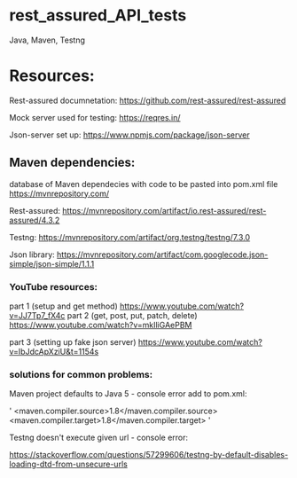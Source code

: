 # rest_assured_API_tests
Java, Maven, Testng

# Resources:
Rest-assured documnetation:
https://github.com/rest-assured/rest-assured

Mock server used for testing:
https://reqres.in/

Json-server set up:
https://www.npmjs.com/package/json-server

## Maven dependencies:
database of Maven dependecies with code to be pasted into pom.xml file 
https://mvnrepository.com/

Rest-assured:
https://mvnrepository.com/artifact/io.rest-assured/rest-assured/4.3.2

Testng:
https://mvnrepository.com/artifact/org.testng/testng/7.3.0

Json library:
https://mvnrepository.com/artifact/com.googlecode.json-simple/json-simple/1.1.1

### YouTube resources:
part 1 (setup and get method) https://www.youtube.com/watch?v=JJ7Tp7_fX4c
part 2 (get, post, put, patch, delete) https://www.youtube.com/watch?v=mkIliGAePBM

part 3 (setting up fake json server) https://www.youtube.com/watch?v=IbJdcApXziU&t=1154s

### solutions for common problems:

Maven project defaults to Java 5 - console error
add to pom.xml: 

'
<properties>
        <maven.compiler.source>1.8</maven.compiler.source>
        <maven.compiler.target>1.8</maven.compiler.target>
</properties>
'

Testng doesn't execute given url - console error:

https://stackoverflow.com/questions/57299606/testng-by-default-disables-loading-dtd-from-unsecure-urls


    
